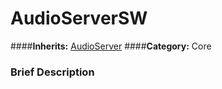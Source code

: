 #  AudioServerSW  
####**Inherits:** [AudioServer](class_audioserver)
####**Category:** Core

###  Brief Description  

